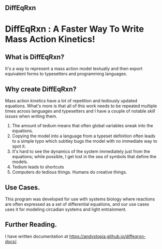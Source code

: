 ## DiffEqRxn


# DiffEqRxn : A Faster Way To Write Mass Action Kinetics!


## What is DiffEqRxn?

It\'s a way to represent a mass action model textually and then export
equivalent forms to typesetters and programming languages.

## Why create DiffEqRxn?

Mass action kinetics have a lot of repetition and tediously updated
equations. What\'s more is that all of this work needs to be repeated
multiple times across languages and typesetters and I have a couple of
notable *skill issues* when writing them.

1.  The amount of tedium means that often global variables sneak into
    the equations.
2.  Copying the model into a language from a typeset definition often
    leads to a simple typo which subtley bugs the model with no
    immediate way to spot it.
3.  It\'s hard to see the dynamics of the system immediately just from
    the equations; while possible, I get lost in the sea of symbols that
    define the models.
4.  Tedium leads to shortcuts
5.  Computers do tedious things. Humans do creative things.

## Use Cases.

This program was developed for use with systems biology where reactions
are often expressed as a set of differential equations, and our use
cases uses it for modeling circadian systems and light entrainment.

## Further Reading.

I have written documentation at https://andystopia.github.io/diffeqrxn-docs/.

